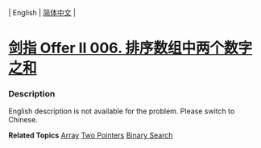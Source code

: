 | English | [简体中文](README.md) |

# [剑指 Offer II 006. 排序数组中两个数字之和](https://leetcode-cn.com/problems/kLl5u1)
 ### Description
<p>English description is not available for the problem. Please switch to Chinese.</p>

**Related Topics**  [Array](https://leetcode-cn.com/tag/array) [Two Pointers](https://leetcode-cn.com/tag/two-pointers) [Binary Search](https://leetcode-cn.com/tag/binary-search) 